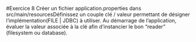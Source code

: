 #Exercice 8
Créer un fichier application.properties dans src/main/resourcesDéfinissez 
un couple clé / valeur permettant de désigner l’implémentation(FILE | JDBC) à 
utiliser.
Au démarrage de l’application, évaluer la valeur associée à la clé 
afin d’instancier le bon “reader” (filesystem ou database).
